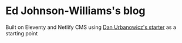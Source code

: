 # Ed Johnson-Williams's blog

Built on Eleventy and Netlify CMS using [Dan Urbanowicz's starter](https://github.com/danurbanowicz/eleventy-netlify-boilerplate) as a starting point